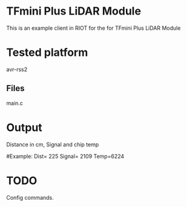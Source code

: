 #  TFmini Plus LiDAR Module
This is an example client in RIOT for the for TFmini Plus LiDAR Module

# Tested platform
avr-rss2

## Files
main.c

# Output
Distance in cm, Signal and chip temp

#Example:
Dist=  225 Signal= 2109 Temp=6224

# TODO
Config commands.
